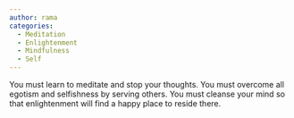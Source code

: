 ```yaml
---
author: rama
categories:
  - Meditation
  - Enlightenment
  - Mindfulness
  - Self
---
```


You must learn to meditate and stop your thoughts. You must overcome all egotism and selfishness by serving others. You must cleanse your mind so that enlightenment will find a happy place to reside there.
